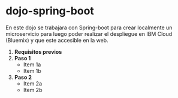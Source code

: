 # dojo-spring-boot
En este dojo se trabajara con Spring-boot para crear localmente un microservicio para luego poder realizar el despliegue en IBM Cloud (Bluemix) y que este accesible en la web.

1. **Requisitos previos**
2. **Paso 1**
    * Item 1a
    * Item 1b
3. **Paso 2**
    * Item 2a
    * Item 2b